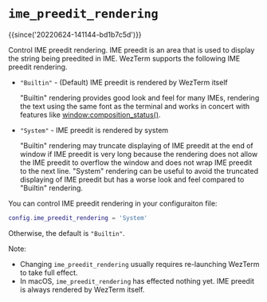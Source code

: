 # `ime_preedit_rendering`

{{since('20220624-141144-bd1b7c5d')}}

Control IME preedit rendering.
IME preedit is an area that is used to display the string being preedited in IME.
WezTerm supports the following IME preedit rendering.

* `"Builtin"` - (Default) IME preedit is rendered by WezTerm itself

  "Builtin" rendering provides good look and feel for many IMEs,
  rendering the text using the same font as the terminal and
  works in concert with features like [window:composition_status()](../window/composition_status.md).

* `"System"` - IME preedit is rendered by system

  "Builtin" rendering may truncate displaying of IME preedit
  at the end of window if IME preedit is very long
  because the rendering does not allow the IME preedit to overflow the window
  and does not wrap IME preedit to the next line.
  "System" rendering can be useful
  to avoid the truncated displaying of IME preedit
  but has a worse look and feel compared to "Builtin" rendering.

You can control IME preedit rendering in your configuraiton file:

```lua
config.ime_preedit_rendering = 'System'
```

Otherwise, the default is `"Builtin"`.

Note:
* Changing `ime_preedit_rendering` usually requires re-launching WezTerm to take full effect.
* In macOS, `ime_preedit_rendering` has effected nothing yet.
  IME preedit is always rendered by WezTerm itself.
